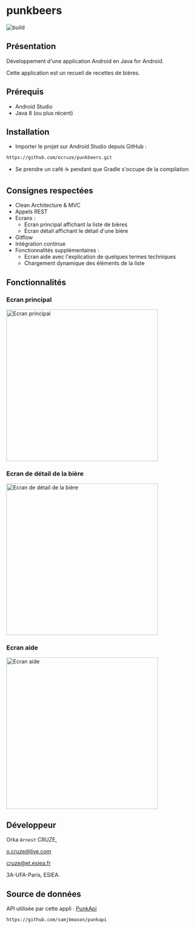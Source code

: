 # punkbeers

![build](https://github.com/ocruze/punkbeers/workflows/Android%20CI/badge.svg)

## Présentation
Développement d'une application Android en Java for Android.

Cette application est un recueil de recettes de bières.

## Prérequis
* Android Studio
* Java 8 (ou plus récent)

## Installation
* Importer le projet sur Android Studio depuis GitHub :
```
https://github.com/ocruze/punkbeers.git
```
* Se prendre un café ☕ pendant que Gradle s'occupe de la compilation

## Consignes respectées
* Clean Architecture & MVC
* Appels REST
* Ecrans :
    * Ecran principal affichant la liste de bières
    * Ecran détail affichant le détail d'une bière
* Gitflow
* Intégration continue
* Fonctionnalités supplémentaires :
    * Ecran aide avec l'explication de quelques termes techniques
    * Chargement dynamique des éléments de la liste

## Fonctionnalités

### Ecran principal

<img src="doc/img/beers_list_screen.jpg" alt="Ecran principal" width="400">

### Ecran de détail de la bière

<img src="doc/img/beer_details_screen.jpg" alt="Ecran de détail de la bière" width="400">

### Ecran aide

<img src="doc/img/help_page.jpg" alt="Ecran aide" width="400">

## Développeur
Orka `Arnest` CRUZE,

o.cruze@live.com

cruze@et.esiea.fr

3A-UFA-Paris, ESIEA.

## Source de données

API utilisée par cette appli : [PunkApi](https://punkapi.com/)
```
https://github.com/samjbmason/punkapi
```
